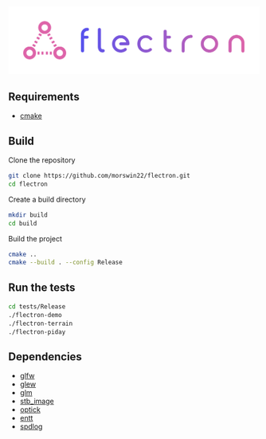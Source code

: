 ![flectron](flectron.png)

## Requirements
* [cmake](https://cmake.org/)

## Build
Clone the repository
```sh
git clone https://github.com/morswin22/flectron.git
cd flectron
```

Create a build directory
```sh
mkdir build
cd build
```

Build the project
```sh
cmake ..
cmake --build . --config Release
```

## Run the tests
```sh
cd tests/Release
./flectron-demo
./flectron-terrain
./flectron-piday
```

## Dependencies
* [glfw](https://github.com/glfw/glfw/tree/076bfd55be45e7ba5c887d4b32aa03d26881a1fb)
* [glew](https://github.com/Perlmint/glew-cmake/tree/883e35a3d493d93fa27da5abb6225654c360f9d0)
* [glm](https://github.com/g-truc/glm/tree/2759ceca04db5c36d2806a2280f51b83a6749c12)
* [stb_image](https://github.com/nothings/stb)
* [optick](https://github.com/bombomby/optick)
* [entt](https://github.com/skypjack/entt)
* [spdlog](https://github.com/gabime/spdlog)
